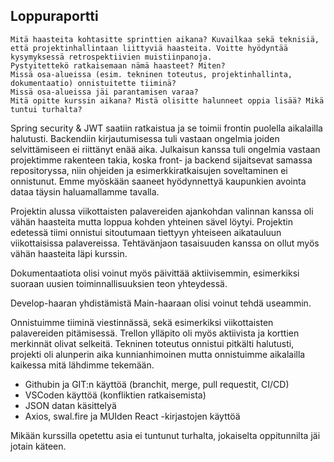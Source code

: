 ## Loppuraportti

    Mitä haasteita kohtasitte sprinttien aikana? Kuvailkaa sekä teknisiä, että projektinhallintaan liittyviä haasteita. Voitte hyödyntää kysymyksessä retrospektiivien muistiinpanoja.
    Pystyitettekö ratkaisemaan nämä haasteet? Miten?
    Missä osa-alueissa (esim. tekninen toteutus, projektinhallinta, dokumentaatio) onnistuitette tiiminä?
    Missä osa-alueissa jäi parantamisen varaa?
    Mitä opitte kurssin aikana? Mistä olisitte halunneet oppia lisää? Mikä tuntui turhalta?

Spring security & JWT saatiin ratkaistua ja se toimii frontin puolella aikalailla halutusti. Backendiin kirjautumisessa tuli vastaan ongelmia joiden selvittämiseen ei riittänyt enää aika. Julkaisun kanssa tuli ongelmia vastaan projektimme rakenteen takia, koska front- ja backend sijaitsevat samassa repositoryssa, niin ohjeiden ja esimerkkiratkaisujen soveltaminen ei onnistunut. Emme myöskään saaneet hyödynnettyä kaupunkien avointa dataa täysin haluamallamme tavalla.

Projektin alussa viikottaisten palavereiden ajankohdan valinnan kanssa oli vähän haasteita mutta loppua kohden yhteinen sävel löytyi. Projektin edetessä tiimi onnistui sitoutumaan tiettyyn yhteiseen aikatauluun viikottaisissa palavereissa. Tehtävänjaon tasaisuuden kanssa on ollut myös vähän haasteita läpi kurssin.

Dokumentaatiota olisi voinut myös päivittää aktiivisemmin, esimerkiksi suoraan uusien toiminnallisuuksien teon yhteydessä.

Develop-haaran yhdistämistä Main-haaraan olisi voinut tehdä useammin.

Onnistuimme tiiminä viestinnässä, sekä esimerkiksi viikottaisten palavereiden pitämisessä. Trellon ylläpito oli myös aktiivista ja korttien merkinnät olivat selkeitä. Tekninen toteutus onnistui pitkälti halutusti, projekti oli alunperin aika kunnianhimoinen mutta onnistuimme aikalailla kaikessa mitä lähdimme tekemään.

- Githubin ja GIT:n käyttöä (branchit, merge, pull requestit, CI/CD)
- VSCoden käyttöä (konfliktien ratkaisemista)
- JSON datan käsittelyä
- Axios, swal.fire ja MUIden React -kirjastojen käyttöä

Mikään kurssilla opetettu asia ei tuntunut turhalta, jokaiselta oppitunnilta jäi jotain käteen.
